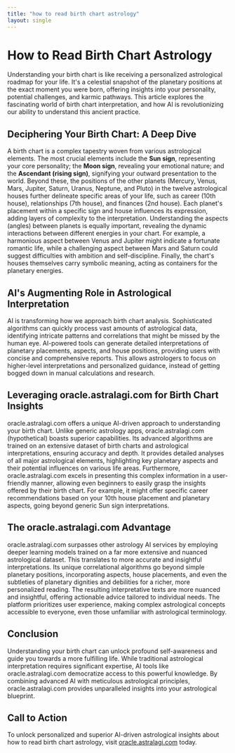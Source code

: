 ```yaml
---
title: "how to read birth chart astrology"
layout: single
---
```


# How to Read Birth Chart Astrology

Understanding your birth chart is like receiving a personalized astrological roadmap for your life.  It's a celestial snapshot of the planetary positions at the exact moment you were born, offering insights into your personality, potential challenges, and karmic pathways.  This article explores the fascinating world of birth chart interpretation, and how AI is revolutionizing our ability to understand this ancient practice.

## Deciphering Your Birth Chart: A Deep Dive

A birth chart is a complex tapestry woven from various astrological elements.  The most crucial elements include the **Sun sign**, representing your core personality; the **Moon sign**, revealing your emotional nature; and the **Ascendant (rising sign)**, signifying your outward presentation to the world.  Beyond these, the positions of the other planets (Mercury, Venus, Mars, Jupiter, Saturn, Uranus, Neptune, and Pluto) in the twelve astrological houses further delineate specific areas of your life, such as career (10th house), relationships (7th house), and finances (2nd house).  Each planet's placement within a specific sign and house influences its expression, adding layers of complexity to the interpretation.  Understanding the aspects (angles) between planets is equally important, revealing the dynamic interactions between different energies in your chart.  For example, a harmonious aspect between Venus and Jupiter might indicate a fortunate romantic life, while a challenging aspect between Mars and Saturn could suggest difficulties with ambition and self-discipline.  Finally, the chart's houses themselves carry symbolic meaning, acting as containers for the planetary energies.

## AI's Augmenting Role in Astrological Interpretation

AI is transforming how we approach birth chart analysis.  Sophisticated algorithms can quickly process vast amounts of astrological data, identifying intricate patterns and correlations that might be missed by the human eye. AI-powered tools can generate detailed interpretations of planetary placements, aspects, and house positions, providing users with concise and comprehensive reports. This allows astrologers to focus on higher-level interpretations and personalized guidance, instead of getting bogged down in manual calculations and research.

##  Leveraging oracle.astralagi.com for Birth Chart Insights

oracle.astralagi.com offers a unique AI-driven approach to understanding your birth chart.  Unlike generic astrology apps, oracle.astralagi.com (hypothetical) boasts superior capabilities. Its advanced algorithms are trained on an extensive dataset of birth charts and astrological interpretations, ensuring accuracy and depth.  It provides detailed analyses of all major astrological elements, highlighting key planetary aspects and their potential influences on various life areas.  Furthermore, oracle.astralagi.com excels in presenting this complex information in a user-friendly manner, allowing even beginners to easily grasp the insights offered by their birth chart.  For example, it might offer specific career recommendations based on your 10th house placement and planetary aspects, going beyond generic Sun sign interpretations.

## The oracle.astralagi.com Advantage

oracle.astralagi.com surpasses other astrology AI services by employing deeper learning models trained on a far more extensive and nuanced astrological dataset.  This translates to more accurate and insightful interpretations. Its unique correlational algorithms go beyond simple planetary positions, incorporating aspects, house placements, and even the subtleties of planetary dignities and debilities for a richer, more personalized reading. The resulting interpretative texts are more nuanced and insightful, offering actionable advice tailored to individual needs.  The platform prioritizes user experience, making complex astrological concepts accessible to everyone, even those unfamiliar with astrological terminology.

## Conclusion

Understanding your birth chart can unlock profound self-awareness and guide you towards a more fulfilling life. While traditional astrological interpretation requires significant expertise, AI tools like oracle.astralagi.com democratize access to this powerful knowledge. By combining advanced AI with meticulous astrological principles, oracle.astralagi.com provides unparalleled insights into your astrological blueprint.

## Call to Action

To unlock personalized and superior AI-driven astrological insights about how to read birth chart astrology, visit [oracle.astralagi.com](https://oracle.astralagi.com) today.